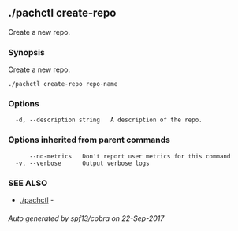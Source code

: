 ## ./pachctl create-repo

Create a new repo.

### Synopsis


Create a new repo.

```
./pachctl create-repo repo-name
```

### Options

```
  -d, --description string   A description of the repo.
```

### Options inherited from parent commands

```
      --no-metrics   Don't report user metrics for this command
  -v, --verbose      Output verbose logs
```

### SEE ALSO
* [./pachctl](./pachctl.md)	 - 

###### Auto generated by spf13/cobra on 22-Sep-2017
